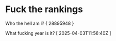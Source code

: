 # Fuck the rankings

Who the hell am I?
{ 28895948 }

What fucking year is it?
[ 2025-04-03T11:56:40Z ]
